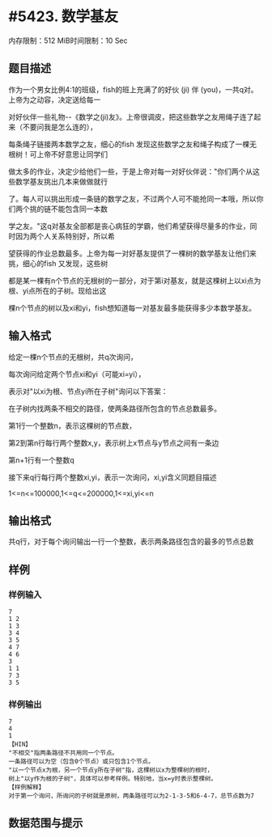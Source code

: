 # #5423. 数学基友

内存限制：512 MiB时间限制：10 Sec

## 题目描述

作为一个男女比例4:1的班级，fish的班上充满了的好伙 (ji) 伴 (you)，一共q对。上帝为之动容，决定送给每一

对好伙伴一些礼物--《数学之(ji)友》。上帝很调皮，把这些数学之友用绳子连了起来（不要问我是怎么连的），

每条绳子链接两本数学之友，细心的fish 发现这些数学之友和绳子构成了一棵无根树！可上帝不好意思让同学们

做太多的作业，决定少给他们一些，于是上帝对每一对好伙伴说："你们两个从这些数学基友挑出几本来做做就行

了。每人可以挑出形成一条链的数学之友，不过两个人可不能抢同一本哦，所以你们两个挑的链不能包含同一本数

学之友。"这q对基友全部都是丧心病狂的学霸，他们希望获得尽量多的作业，同时因为两个人关系特别好，所以希

望获得的作业总数最多。上帝为每一对好基友提供了一棵树的数学基友让他们来挑，细心的fish 又发现，这些树

都是某一棵有n个节点的无根树的一部分，对于第i对基友，就是这棵树上以xi点为根、yi点所在的子树。现给出这

棵n个节点的树以及xi和yi，fish想知道每一对基友最多能获得多少本数学基友。

## 输入格式

给定一棵n个节点的无根树，共q次询问，

每次询问给定两个节点xi和yi（可能xi=yi），

表示对"以xi为根、节点yi所在子树"询问以下答案：

在子树内找两条不相交的路径，使两条路径所包含的节点总数最多。

第1行一个整数n，表示这棵树的节点数，

第2到第n行每行两个整数x,y，表示树上x节点与y节点之间有一条边

第n+1行有一个整数q

接下来q行每行两个整数xi,yi，表示一次询问，xi,yi含义同题目描述

1<=n<=100000,1<=q<=200000,1<=xi,yi<=n

## 输出格式

共q行，对于每个询问输出一行一个整数，表示两条路径包含的最多的节点总数

## 样例

### 样例输入

    
    7
    1 2
    1 3
    3 4
    3 5
    4 7
    4 6
    3
    1 1
    7 3
    3 5
    

### 样例输出

    
    7
    4
    1
    【HIN】
    "不相交"指两条路径不共用同一个节点。
    一条路径可以为空（包含0个节点）或只包含1个节点。
    "以一个节点x为根，另一个节点y所在子树"指，这棵树以x为整棵树的根时，
    树上"以y作为根的子树"，具体可以参考样例。特别地，当x=y时表示整棵树。
    【样例解释】
    对于第一个询问，所询问的子树就是原树，两条路径可以为2-1-3-5和6-4-7，总节点数为7
    

## 数据范围与提示
